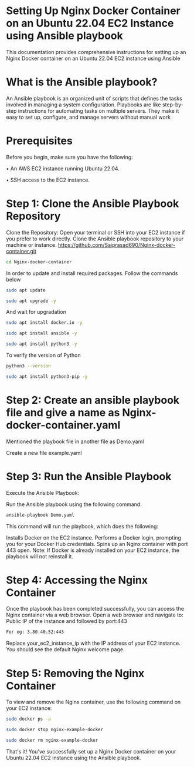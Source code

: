 # Setting Up Nginx Docker Container on an Ubuntu 22.04 EC2 Instance using Ansible playbook
This documentation provides comprehensive instructions for setting up an Nginx Docker container on an Ubuntu 22.04 EC2 instance using Ansible
# What is the Ansible playbook?
An Ansible playbook is an organized unit of scripts that defines the tasks involved in managing a system configuration. Playbooks are like step-by-step instructions for automating tasks on multiple servers. They make it easy to set up, configure, and manage servers without manual work
# Prerequisites
Before you begin, make sure you have the following:

• An AWS EC2 instance running Ubuntu 22.04.

• SSH access to the EC2 instance.

# Step 1: Clone the Ansible Playbook Repository
Clone the Repository:
Open your terminal or SSH into your EC2 instance if you prefer to work directly. Clone the Ansible playbook repository to your machine or instance.
https://github.com/Saiprasad690/Nginx-docker-container.git
```bash
cd Nginx-docker-container
```

In order to update and install required packages. Follow the commands below
```bash
sudo apt update
```
```bash
sudo apt upgrade -y
```
And wait for upgradation
```bash
sudo apt install docker.io -y
```
```bash
sudo apt install ansible -y
```
```bash
sudo apt install python3 -y
```
To verify the version of Python
```bash
python3 --version
```
```bash
sudo apt install python3-pip -y
```
# Step 2: Create an ansible playbook file and give a name as Nginx-docker-container.yaml
Mentioned the playbook file in another file as Demo.yaml

Create a new file example.yaml
# Step 3: Run the Ansible Playbook
Execute the Ansible Playbook:

Run the Ansible playbook using the following command:
```bash
ansible-playbook Demo.yaml
```
This command will run the playbook, which does the following:

Installs Docker on the EC2 instance.
Performs a Docker login, prompting you for your Docker Hub credentials.
Spins up an Nginx container with port 443 open.
Note: If Docker is already installed on your EC2 instance, the playbook will not reinstall it.
# Step 4: Accessing the Nginx Container
Once the playbook has been completed successfully, you can access the Nginx container via a web browser. Open a web browser and navigate to:
Public IP of the instance and followed by port:443
```bash
For eg: 3.80.40.52:443
```
Replace your_ec2_instance_ip with the IP address of your EC2 instance. You should see the default Nginx welcome page.
# Step 5: Removing the Nginx Container
To view and remove the Nginx container, use the following command on your EC2 instance:
```bash
sudo docker ps -a
```
```bash
sudo docker stop nginx-example-docker
```
```bash
sudo docker rm nginx-example-docker
```
That's it! You've successfully set up a Nginx Docker container on your Ubuntu 22.04 EC2 instance using the Ansible playbook.
